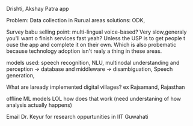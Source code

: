 Drishti, Akshay Patra app

Problem: Data collection in Rurual areas
solutions: ODK, <app that sreechand mentioned>

Survey babu
selling point:  multi-lingual
voice-based? Very slow,generaly you'll want o finish services fast yeah? Unless the USP is to get people t ouse the app and complete it on their own. Which is also probematic because technology adoption isn't realy a thing in these areas.

models used:
speech recognition, NLU, multinodal understanding and perception -> database and middleware -> disambiguation, Speech generation,

What are laready implemented digital villages? ex Rajsamand, Rajasthan 

offline ML models LOL how does that work (need understaning of how analysis actually happens)

Email Dr. Keyur for research oppurtunities in IIT Guwahati
